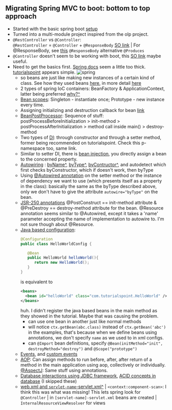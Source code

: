 ## Migrating Spring MVC to boot: bottom to top approach

- Started with the basic spring boot [setup](http://spring.io/guides/gs/rest-service/)
- Turned into a multi-module project inspired from the olp project.
- `@RestController` vs `@Controller`:   
  `@RestController` = `@Controller` + `@ResponseBody` [SO link](http://stackoverflow.com/a/25242458/3248247) |
  For @ResponseBody, see [this](https://www.genuitec.com/spring-frameworkrestcontroller-vs-controller/)
  `@ResponseBody` alternative `@Produces`
- `@Controller` doesn't seem to be working with boot, this [SO link](http://stackoverflow.com/questions/30406186/spring-boot-java-config-no-mapping-found-for-http-request-with-uri-in) maybe useful.
- Need to get the basics first. [Spring docs](http://docs.spring.io/spring/docs/current/spring-framework-reference/html/overview.html) seem a little too thick. [tutorialspoint](http://www.tutorialspoint.com/spring/index.htm) appears simple. ![spring](http://www.tutorialspoint.com/spring/images/spring_ioc_container.jpg "nice depiction of what spring container does")
  - so beans are just like making new instances of a certain kind of class. See how they used beans [here](http://www.tutorialspoint.com/spring/spring_hello_world_example.htm), in more detail [here](http://www.tutorialspoint.com/spring/spring_bean_definition.htm)
  - 2 types of spring IoC containers: BeanFactory & ApplicationContext, latter being preferred [why?^](http://www.tutorialspoint.com/spring/spring_ioc_containers.htm "The ApplicationContext container includes all functionality of the BeanFactory container, so it is generally recommended over the BeanFactory. BeanFactory can still be used for light weight applications like mobile devices or applet based applications where data volume and speed is significant.")
  - [Bean scopes](http://www.tutorialspoint.com/spring/spring_bean_scopes.htm): Singleton - instantiate once; Prototype - new instance every time.
  - Assigning initializing and destruction callback for bean [link](http://www.tutorialspoint.com/spring/spring_bean_life_cycle.htm)
  - [BeanPostProcessor](http://www.tutorialspoint.com/spring/spring_bean_post_processors.htm): Sequence of stuff: postProcessBeforeInitialization > init-method > postProcessAfterInitialization > method call inside main() > destroy-method
  - Two types of [DI](http://www.tutorialspoint.com/spring/spring_dependency_injection.htm): through constructor and through a setter method, former being recommended on tutorialspoint. Check this p-namespace too, same link.
  - Similar to setter DI, there is [bean injection](http://www.tutorialspoint.com/spring/spring_injecting_inner_beans.htm), you directly assign a bean to the concerned property. 
  - [Autowiring](http://www.tutorialspoint.com/spring/spring_beans_autowiring.htm) : [byName^](http://www.tutorialspoint.com/spring/spring_autowiring_byname.htm "assign property's ref to the bean named same as the propertyName"), [byType^](http://www.tutorialspoint.com/spring/spring_autowiring_bytype.htm "similar to byName, but does matching according to class type"), [byContructor^](http://www.tutorialspoint.com/spring/spring_autowiring_byconstructor.htm "pretty much same as byType, only instead of properties, it is constructor arguments"), and autodetect which first checks byConstructor, which if doesn't work, then byType
  - Using [@Autowired annotation](http://www.tutorialspoint.com/spring/spring_autowired_annotation.htm) on the setter method or the instance of dependency we want to use (which presents itself as a property in the class): basically the same as the byType described above, only we don't have to give the attribute `autowire="byType"` on the bean.
  - [JSR-250 annotations](http://www.tutorialspoint.com/spring/spring_jsr250_annotations.htm) @PostConstruct == init-method attribute & @PreDestroy == destroy-method attribute for the bean. @Resource annotation seems similar to @Autowired, except it takes a 'name' parameter accepting the name of implementation to autowire to. I'm not sure though about @Resource.
  - [Java based configuration](http://www.tutorialspoint.com/spring/spring_java_based_configuration.htm):
    ```java
    @Configuration
    public class HelloWorldConfig {
    
       @Bean 
       public HelloWorld helloWorld(){
          return new HelloWorld();
       }
    }
    ```
    is equivalent to
    ```xml
    <beans>
      <bean id="helloWorld" class="com.tutorialspoint.HelloWorld" />
    </beans>
    ```
    huh. I didn't register the java based beans in the main method as they showed in the tutorial. Maybe that was causing the problem.
      - can use one bean in another just like normal methods
      - will notice `ctx.getBean(abc.class)` instead of `ctx.getBean('abc')` in the examples, that's because when we define beans using annotations, we don't specify `name` as we used to in xml configs.
      - can `@Import` bean definitions, specify `@Bean(initMethod="init", destroyMethod="destroy")` and `@Scope("prototype")`
  - [Events](http://www.tutorialspoint.com/spring/event_handling_in_spring.htm), and [custom events](http://www.tutorialspoint.com/spring/custom_events_in_spring.htm)
  - [AOP](http://www.tutorialspoint.com/spring/schema_based_aop_appoach.htm): Can assign methods to run before, after, after return of a method in the main application using aop, collectively or individually. [@AspectJ](http://www.tutorialspoint.com/spring/aspectj_based_aop_appoach.htm): Same stuff using annotations.
  - [Database interactions using JDBC framework](http://www.tutorialspoint.com/spring/spring_jdbc_framework.htm), [ACID concepts in database](http://www.tutorialspoint.com/spring/spring_transaction_management.htm) (I skipped these)
  - [web.xml and `servlet-name`-servlet.xml^](http://www.tutorialspoint.com/spring/spring_web_mvc_framework.htm "The web.xml file will be kept WebContent/WEB-INF directory of your web application. OK, upon initialization of HelloWeb DispatcherServlet, the framework will try to load the application context from a file named [servlet-name]-servlet.xml located in the application's WebContent/WEB-INF directory. In this case our file will be HelloWeb-servlet.xml.") | `<context:component-scan>`: I think this was what was missing! This lets spring look for `@Controller` | in `[servlet-name]-servlet.xml` beans are created | `InternalResourceViewResolver` for views

